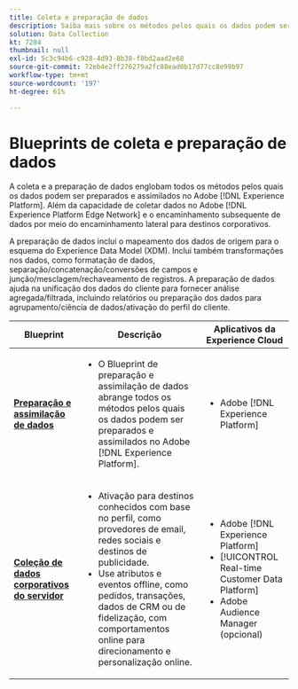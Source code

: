 ```yaml
---
title: Coleta e preparação de dados
description: Saiba mais sobre os métodos pelos quais os dados podem ser assimilados e preparados no Adobe [!DNL Experience Platform].
solution: Data Collection
kt: 7204
thumbnail: null
exl-id: 5c3c94b6-c928-4d93-8b38-f8bd2aad2e68
source-git-commit: 72eb4e2ff276279a2fc88ead0b17d77cc8e99b97
workflow-type: tm+mt
source-wordcount: '197'
ht-degree: 61%

---
```


# Blueprints de coleta e preparação de dados

A coleta e a preparação de dados englobam todos os métodos pelos quais os dados podem ser preparados e assimilados no Adobe [!DNL Experience Platform]. Além da capacidade de coletar dados no Adobe [!DNL Experience Platform Edge Network] e o encaminhamento subsequente de dados por meio do encaminhamento lateral para destinos corporativos.

A preparação de dados inclui o mapeamento dos dados de origem para o esquema do Experience Data Model (XDM). Inclui também transformações nos dados, como formatação de dados, separação/concatenação/conversões de campos e junção/mesclagem/rechaveamento de registros. A preparação de dados ajuda na unificação dos dados do cliente para fornecer análise agregada/filtrada, incluindo relatórios ou preparação dos dados para agrupamento/ciência de dados/ativação do perfil do cliente.

| Blueprint | Descrição | Aplicativos da Experience Cloud |
|---|---|---|
| **[Preparação e assimilação de dados](ingestion.md)** | <ul><li>O Blueprint de preparação e assimilação de dados abrange todos os métodos pelos quais os dados podem ser preparados e assimilados no Adobe [!DNL Experience Platform].</ul></li> | <ul><li> Adobe [!DNL Experience Platform] </ul></li> |
| **[Coleção de dados corporativos do servidor](server-side-collection.md)** | <ul><li>Ativação para destinos conhecidos com base no perfil, como provedores de email, redes sociais e destinos de publicidade. </li><li>Use atributos e eventos offline, como pedidos, transações, dados de CRM ou de fidelização, com comportamentos online para direcionamento e personalização online.</li></ul> | <ul><li>Adobe [!DNL Experience Platform]</li><li> [!UICONTROL Real-time Customer Data Platform]</li><li>Adobe Audience Manager (opcional)</li></ul> |
